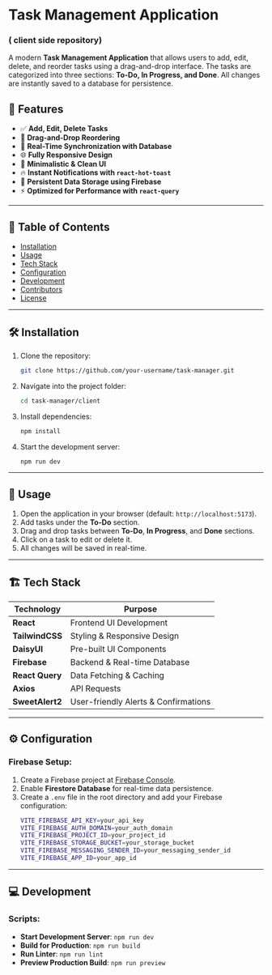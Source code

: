 

# Task Management Application

###  ( client side repository)

A modern **Task Management Application** that allows users to add, edit, delete, and reorder tasks using a drag-and-drop interface. The tasks are categorized into three sections: **To-Do, In Progress, and Done**. All changes are instantly saved to a database for persistence.

## 🚀 Features


- ✅ **Add, Edit, Delete Tasks**
- 🔄 **Drag-and-Drop Reordering**
- 🔄 **Real-Time Synchronization with Database**
- 🌐 **Fully Responsive Design**
- 🎨 **Minimalistic & Clean UI**
- 🔥 **Instant Notifications with `react-hot-toast`**
- 📂 **Persistent Data Storage using Firebase**
- ⚡ **Optimized for Performance with `react-query`**

---

## 📌 Table of Contents

- [Installation](#installation)
- [Usage](#usage)
- [Tech Stack](#tech-stack)
- [Configuration](#configuration)
- [Development](#development)
- [Contributors](#contributors)
- [License](#license)

---

## 🛠 Installation

1. Clone the repository:
   ```sh
   git clone https://github.com/your-username/task-manager.git
   ```
2. Navigate into the project folder:
   ```sh
   cd task-manager/client
   ```
3. Install dependencies:
   ```sh
   npm install
   ```
4. Start the development server:
   ```sh
   npm run dev
   ```

---

## 🚀 Usage

1. Open the application in your browser (default: `http://localhost:5173`).
2. Add tasks under the **To-Do** section.
3. Drag and drop tasks between **To-Do**, **In Progress**, and **Done** sections.
4. Click on a task to edit or delete it.
5. All changes will be saved in real-time.

---

## 🏗 Tech Stack

| **Technology**  | **Purpose**                                   |
|----------------|----------------------------------------------|
| **React**      | Frontend UI Development                     |
| **TailwindCSS** | Styling & Responsive Design                |
| **DaisyUI**    | Pre-built UI Components                     |
| **Firebase**   | Backend & Real-time Database               |
| **React Query** | Data Fetching & Caching                    |
| **Axios**      | API Requests                                |
| **SweetAlert2** | User-friendly Alerts & Confirmations       |

---

## ⚙️ Configuration

### Firebase Setup:
1. Create a Firebase project at [Firebase Console](https://console.firebase.google.com/).
2. Enable **Firestore Database** for real-time data persistence.
3. Create a `.env` file in the root directory and add your Firebase configuration:
   ```sh
   VITE_FIREBASE_API_KEY=your_api_key
   VITE_FIREBASE_AUTH_DOMAIN=your_auth_domain
   VITE_FIREBASE_PROJECT_ID=your_project_id
   VITE_FIREBASE_STORAGE_BUCKET=your_storage_bucket
   VITE_FIREBASE_MESSAGING_SENDER_ID=your_messaging_sender_id
   VITE_FIREBASE_APP_ID=your_app_id
   ```

---

## 💻 Development

### Scripts:
- **Start Development Server**: `npm run dev`
- **Build for Production**: `npm run build`
- **Run Linter**: `npm run lint`
- **Preview Production Build**: `npm run preview`




